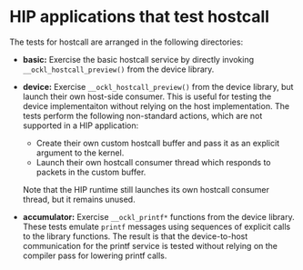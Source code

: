 # HIP applications that test hostcall #

The tests for hostcall are arranged in the following directories:

  * **basic:** Exercise the basic hostcall service by directly invoking
    `__ockl_hostcall_preview()` from the device library.

  * **device:** Exercise `__ockl_hostcall_preview()` from the device
    library, but launch their own host-side consumer. This is useful
    for testing the device implementaiton without relying on the host
    implementation. The tests perform the following non-standard
    actions, which are not supported in a HIP application:
    - Create their own custom hostcall buffer and pass it as an explicit
      argument to the kernel.
    - Launch their own hostcall consumer thread which responds to
      packets in the custom buffer.

    Note that the HIP runtime still launches its own hostcall consumer
    thread, but it remains unused.

  * **accumulator:** Exercise `__ockl_printf*` functions from the device
    library. These tests emulate `printf` messages using sequences of explicit
    calls to the library functions. The result is that the
    device-to-host communication for the printf service is tested
    without relying on the compiler pass for lowering printf calls.
